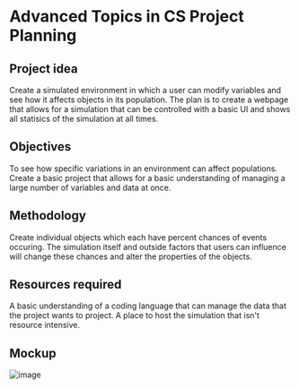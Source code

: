 # Advanced Topics in CS Project Planning

## Project idea

Create a simulated environment in which a user can modify variables and see how it affects objects in its population. The plan is to create a webpage that allows for a simulation that can be controlled with a basic UI and shows all statisics of the simulation at all times.

## Objectives

To see how specific variations in an environment can affect populations.
Create a basic project that allows for a basic understanding of managing a large number of variables and data at once.

## Methodology

Create individual objects which each have percent chances of events occuring. The simulation itself and outside factors that users can influence will change these chances and alter the properties of the objects.

## Resources required

A basic understanding of a coding language that can manage the data that the project wants to project.
A place to host the simulation that isn't resource intensive.

## Mockup

![image](https://github.com/alexanderchenvhhs/adv-cs-project-planning/assets/142824933/16db6553-415a-4942-a059-aa12dda53f04)
